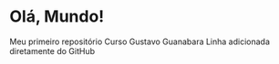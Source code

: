 # Olá, Mundo!
 Meu primeiro repositório
 Curso Gustavo Guanabara
 Linha adicionada diretamente do GitHub

